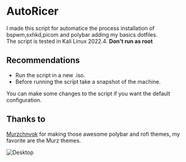# AutoRicer
I made this script for automatice the process installation of bspwm,sxhkd,picom and polybar adding my basics dotfiles.  
The script is tested in Kali Linux 2022.4.  **Don't run as root**
## Recommendations
* Run the script in a new .iso.
* Before running the script take a snapshot of the machine.

You can make some changes to the script if you want the default configuration.

## Thanks to
[Murzchnvok](https://github.com/Murzchnvok/polybar-collection) for making those awesome polybar and rofi themes, my favorite are the Murz themes.

![Desktop](https://user-images.githubusercontent.com/87916626/130697625-d78149db-8eea-4f4d-b3f4-fbfd3b281e83.png)
 
